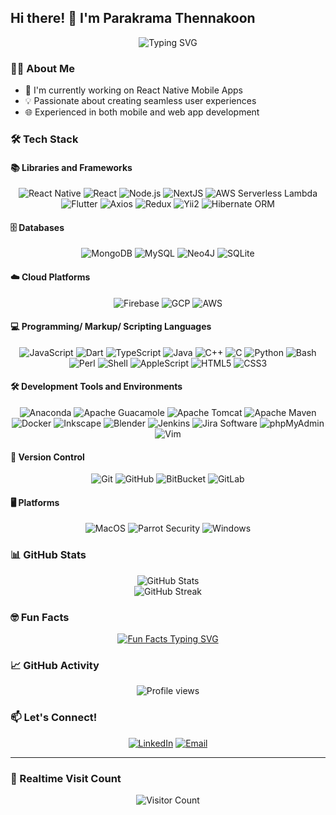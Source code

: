 ## Hi there! 👋 I'm Parakrama Thennakoon

<div align="center">
  <img src="https://readme-typing-svg.herokuapp.com?font=Fira+Code&pause=1000&color=2E9DFF&center=true&vCenter=true&width=435&lines=Mobile+App+Developer;Web+App+Developer;React+Native+Enthusiast" alt="Typing SVG" />
</div>

### 👨‍💻 About Me

- 🚀 I'm currently working on React Native Mobile Apps
- 💡 Passionate about creating seamless user experiences
- 🌐 Experienced in both mobile and web app development

### 🛠️ Tech Stack

#### 📚 Libraries and Frameworks
<p align="center">
  <img src="https://img.shields.io/badge/React_Native-20232A?style=for-the-badge&logo=react&logoColor=61DAFB" alt="React Native" />
  <img src="https://img.shields.io/badge/React-20232A?style=for-the-badge&logo=react&logoColor=61DAFB" alt="React" />
  <img src="https://img.shields.io/badge/Node.js-43853D?style=for-the-badge&logo=node.js&logoColor=white" alt="Node.js" />
  <img src="https://img.shields.io/badge/Next.js-000000?style=for-the-badge&logo=next.js&logoColor=white" alt="NextJS" />
  <img src="https://img.shields.io/badge/AWS Serverless - Lambda-cf5fc0?style=for-the-badge&logo=awslambda&logoColor=white" alt="AWS Serverless Lambda" />
  <img src="https://img.shields.io/badge/Flutter-02569B?style=for-the-badge&logo=flutter&logoColor=white" alt="Flutter" />
  <img src="https://img.shields.io/badge/Axios-5A29E4?style=for-the-badge&logo=axios&logoColor=white" alt="Axios" />
  <img src="https://img.shields.io/badge/Redux-764ABC?style=for-the-badge&logo=redux&logoColor=white" alt="Redux" />
  <img src="https://img.shields.io/badge/Yii2-00979D?style=for-the-badge&logo=yii&logoColor=white" alt="Yii2" />
  <img src="https://img.shields.io/badge/Hibernate-59666C?style=for-the-badge&logo=hibernate&logoColor=white" alt="Hibernate ORM" />
</p>

#### 🗄️ Databases
<p align="center">
  <img src="https://img.shields.io/badge/MongoDB-4EA94B?style=for-the-badge&logo=mongodb&logoColor=white" alt="MongoDB" />
  <img src="https://img.shields.io/badge/MySQL-4479A1?style=for-the-badge&logo=mysql&logoColor=white" alt="MySQL" />
  <img src="https://img.shields.io/badge/Neo4j-008CC1?style=for-the-badge&logo=neo4j&logoColor=white" alt="Neo4J" />
  <img src="https://img.shields.io/badge/SQLite-003B57?style=for-the-badge&logo=sqlite&logoColor=white" alt="SQLite" />
</p>

#### ☁️ Cloud Platforms
<p align="center">
  <img src="https://img.shields.io/badge/Firebase-FFCA28?style=for-the-badge&logo=firebase&logoColor=black" alt="Firebase" />
  <img src="https://img.shields.io/badge/Google_Cloud-4285F4?style=for-the-badge&logo=googlecloud&logoColor=white" alt="GCP" />
  <img src="https://img.shields.io/badge/Amazon_AWS-232F3E?style=for-the-badge&logo=aws&logoColor=white" alt="AWS" />
</p>

#### 💻 Programming/ Markup/ Scripting Languages
<p align="center">
  <img src="https://img.shields.io/badge/JavaScript-F7DF1E?style=for-the-badge&logo=javascript&logoColor=black" alt="JavaScript" />
  <img src="https://img.shields.io/badge/Dart-0175C2?style=for-the-badge&logo=dart&logoColor=white" alt="Dart" />
  <img src="https://img.shields.io/badge/TypeScript-007ACC?style=for-the-badge&logo=typescript&logoColor=white" alt="TypeScript" />
  <img src="https://img.shields.io/badge/Java-ED8B00?style=for-the-badge&logo=java&logoColor=white" alt="Java" />
  <img src="https://img.shields.io/badge/C++-00599C?style=for-the-badge&logo=c%2B%2B&logoColor=white" alt="C++" />
  <img src="https://img.shields.io/badge/C-00599C?style=for-the-badge&logo=c&logoColor=white" alt="C" />
  <img src="https://img.shields.io/badge/Python-3776AB?style=for-the-badge&logo=python&logoColor=white" alt="Python" />
  <img src="https://img.shields.io/badge/Bash-4EAA25?style=for-the-badge&logo=gnu-bash&logoColor=white" alt="Bash" />
  <img src="https://img.shields.io/badge/Perl-39457E?style=for-the-badge&logo=perl&logoColor=white" alt="Perl" />
  <img src="https://img.shields.io/badge/Shell-121011?style=for-the-badge&logo=gnu-bash&logoColor=white" alt="Shell" />
  <img src="https://img.shields.io/badge/AppleScript-000000?style=for-the-badge&logo=apple&logoColor=white" alt="AppleScript" />
  <img src="https://img.shields.io/badge/HTML5-E34F26?style=for-the-badge&logo=html5&logoColor=white" alt="HTML5" />
  <img src="https://img.shields.io/badge/CSS3-1572B6?style=for-the-badge&logo=css3&logoColor=white" alt="CSS3" />
</p>

#### 🛠️ Development Tools and Environments
<p align="center">
  <img src="https://img.shields.io/badge/Anaconda-44A833?style=for-the-badge&logo=anaconda&logoColor=white" alt="Anaconda" />
  <img src="https://img.shields.io/badge/Apache_Guacamole-D22128?style=for-the-badge&logo=apache&logoColor=white" alt="Apache Guacamole" />
  <img src="https://img.shields.io/badge/Apache_Tomcat-F8DC75?style=for-the-badge&logo=apache-tomcat&logoColor=black" alt="Apache Tomcat" />
  <img src="https://img.shields.io/badge/Apache_Maven-C71A36?style=for-the-badge&logo=apache-maven&logoColor=white" alt="Apache Maven" />
  <img src="https://img.shields.io/badge/Docker-2496ED?style=for-the-badge&logo=docker&logoColor=white" alt="Docker" />
  <img src="https://img.shields.io/badge/Inkscape-000000?style=for-the-badge&logo=inkscape&logoColor=white" alt="Inkscape" />
  <img src="https://img.shields.io/badge/Blender-F5792A?style=for-the-badge&logo=blender&logoColor=white" alt="Blender" />
  <img src="https://img.shields.io/badge/Jenkins-D24939?style=for-the-badge&logo=jenkins&logoColor=white" alt="Jenkins" />
  <img src="https://img.shields.io/badge/Jira-0052CC?style=for-the-badge&logo=jira&logoColor=white" alt="Jira Software" />
  <img src="https://img.shields.io/badge/phpMyAdmin-6C78AF?style=for-the-badge&logo=phpmyadmin&logoColor=white" alt="phpMyAdmin" />
  <img src="https://img.shields.io/badge/Vim-019733?style=for-the-badge&logo=vim&logoColor=white" alt="Vim" />
</p>

#### 🔄 Version Control
<p align="center">
  <img src="https://img.shields.io/badge/Git-F05032?style=for-the-badge&logo=git&logoColor=white" alt="Git" />
  <img src="https://img.shields.io/badge/GitHub-181717?style=for-the-badge&logo=github&logoColor=white" alt="GitHub" />
  <img src="https://img.shields.io/badge/BitBucket-0052CC?style=for-the-badge&logo=bitbucket&logoColor=white" alt="BitBucket" />
  <img src="https://img.shields.io/badge/GitLab-FCA121?style=for-the-badge&logo=gitlab&logoColor=white" alt="GitLab" />
</p>

#### 🖥️ Platforms
<p align="center">
  <img src="https://img.shields.io/badge/MacOS-000000?style=for-the-badge&logo=apple&logoColor=white" alt="MacOS" />
  <img src="https://img.shields.io/badge/Parrot_Security-50ADEC?style=for-the-badge&logo=parrotsecurity&logoColor=white" alt="Parrot Security" />
  <img src="https://img.shields.io/badge/Windows-0078D6?style=for-the-badge&logo=windows&logoColor=white" alt="Windows" />
</p>


### 📊 GitHub Stats

<div align="center">
  <img src="https://github-readme-stats.vercel.app/api?username=TMParakrama&show_icons=true&theme=radical" alt="GitHub Stats" />
</div>

<div align="center">
  <img src="https://github-readme-streak-stats.herokuapp.com/?user=TMParakrama&theme=radical" alt="GitHub Streak" />
</div>

<!--
Nothing important here for now
### 🎨 Projects

[![Readme Card](https://github-readme-stats.vercel.app/api/pin/?username=TMParakrama&repo=your-best-repo&theme=radical)](https://github.com/TMParakrama/your-best-repo)
-->

### 🤓 Fun Facts

<div align="center">
  <a href="https://readme-typing-svg.herokuapp.com?font=Fira+Code&pause=1000&color=2E9DFF&center=true&vCenter=true&width=600&lines=First+mobile+app+was+Tetris+in+1994;'Bug'+in+CS+from+a+moth+in+Harvard+Mark+II;Average+person+spends+3h+15m+on+phone+daily;Node.js+can+handle+1M+concurrent+connections;MongoDB+can+handle+100%2B+TB+of+data" target="_blank">
  <img src="https://readme-typing-svg.herokuapp.com?font=Fira+Code&pause=1000&color=2E9DFF&center=true&vCenter=true&width=600&lines=First+mobile+app+was+Tetris+in+1994;'Bug'+in+CS+from+a+moth+in+Harvard+Mark+II;Average+person+spends+3h+15m+on+phone+daily;Node.js+can+handle+1M+concurrent+connections;MongoDB+can+handle+100%2B+TB+of+data" alt="Fun Facts Typing SVG" />
  </a>
</div>

### 📈 GitHub Activity

<div align="center">
  <img src="https://komarev.com/ghpvc/?username=TMParakrama&color=blueviolet" alt="Profile views" />
</div>

### 📫 Let's Connect!

<p align="center">
  <a href="http://www.linkedin.com/in/parakrama-thennakoon-msbwtm"><img src="https://img.shields.io/badge/LinkedIn-0077B5?style=for-the-badge&logo=linkedin&logoColor=white" alt="LinkedIn" /></a>
  <a href="mailto:t.m.parakrama@gmail.com"><img src="https://img.shields.io/badge/Email-D14836?style=for-the-badge&logo=gmail&logoColor=white" alt="Email" /></a>
</p>

---
<!--
Nothing here for now
<div align="center">
  <img src="https://github-profile-trophy.vercel.app/?username=TMParakrama&theme=darkhub&no-frame=true&row=1&column=7" alt="trophy" />
</div>
-->

### 👀 Realtime Visit Count

<div align="center">
  <img src="https://profile-counter.glitch.me/TMParakrama/count.svg" alt="Visitor Count" />
</div>
